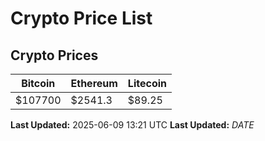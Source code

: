 # Crypto Price List

## Crypto Prices
| Bitcoin | Ethereum | Litecoin |
| ------- | -------- | -------- |
| $107700 | $2541.3 | $89.25 |
**Last Updated:** 2025-06-09 13:21 UTC
**Last Updated:** $DATE$
